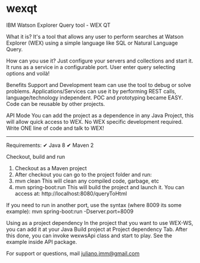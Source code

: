 # wexqt
IBM Watson Explorer Query tool - WEX QT

What it is?
It's a tool that allows any user to perform searches at Watson Explorer (WEX) using a simple language like SQL or Natural Language Query.

How can you use it?
Just configure your servers and collections and start it.
It runs as a service in a configurable port. 
User enter query selecting options and voilà!

Benefits
Support and Development team can use the tool to debug or solve problems.
Applications/Services can use it by performing  REST calls, language/technology independent.
POC and prototyping became EASY.
Code can be reusable by other projects.

API Mode
You can add the project as a dependence in any Java Project, this will allow quick access to WEX. No WEX specific development required. Write ONE line of code and talk to WEX!

---

Requirements:
✔ Java 8
✔ Maven 2

Checkout, build and run
1. Checkout as a Maven project
2. After checkout you can go to the project folder and run:
1. mvn clean
This will clean any compiled code, garbage, etc
2. mvn spring-boot:run
This will build the project and launch it. You can access at: http://localhost:8080/queryToHtml

If you need to run in another port, use the syntax (where 8009 its some example):
mvn spring-boot:run -Dserver.port=8009

Using as a project dependency
In the project that you want to use WEX-WS, you can add it at your Java Build project at
Project dependency Tab.
After this done, you can invoke wexwsApi class and start to play.
See the example inside API package.

For support or questions, mail juliano.jmm@gmail.com
